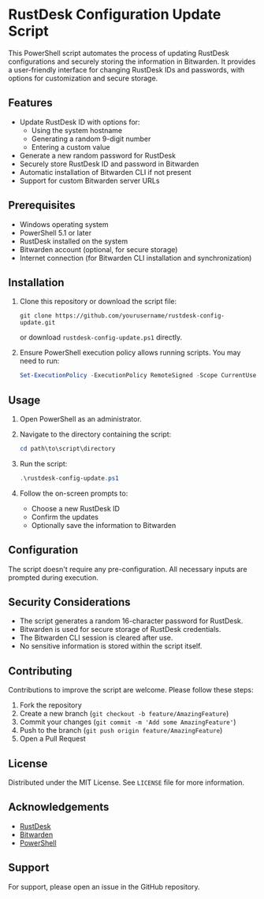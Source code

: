 # RustDesk Configuration Update Script

This PowerShell script automates the process of updating RustDesk configurations and securely storing the information in Bitwarden. It provides a user-friendly interface for changing RustDesk IDs and passwords, with options for customization and secure storage.

## Features

- Update RustDesk ID with options for:
  - Using the system hostname
  - Generating a random 9-digit number
  - Entering a custom value
- Generate a new random password for RustDesk
- Securely store RustDesk ID and password in Bitwarden
- Automatic installation of Bitwarden CLI if not present
- Support for custom Bitwarden server URLs

## Prerequisites

- Windows operating system
- PowerShell 5.1 or later
- RustDesk installed on the system
- Bitwarden account (optional, for secure storage)
- Internet connection (for Bitwarden CLI installation and synchronization)

## Installation

1. Clone this repository or download the script file:
   ```
   git clone https://github.com/yourusername/rustdesk-config-update.git
   ```
   or download `rustdesk-config-update.ps1` directly.

2. Ensure PowerShell execution policy allows running scripts. You may need to run:
   ```powershell
   Set-ExecutionPolicy -ExecutionPolicy RemoteSigned -Scope CurrentUser
   ```

## Usage

1. Open PowerShell as an administrator.

2. Navigate to the directory containing the script:
   ```powershell
   cd path\to\script\directory
   ```

3. Run the script:
   ```powershell
   .\rustdesk-config-update.ps1
   ```

4. Follow the on-screen prompts to:
   - Choose a new RustDesk ID
   - Confirm the updates
   - Optionally save the information to Bitwarden

## Configuration

The script doesn't require any pre-configuration. All necessary inputs are prompted during execution.

## Security Considerations

- The script generates a random 16-character password for RustDesk.
- Bitwarden is used for secure storage of RustDesk credentials.
- The Bitwarden CLI session is cleared after use.
- No sensitive information is stored within the script itself.

## Contributing

Contributions to improve the script are welcome. Please follow these steps:

1. Fork the repository
2. Create a new branch (`git checkout -b feature/AmazingFeature`)
3. Commit your changes (`git commit -m 'Add some AmazingFeature'`)
4. Push to the branch (`git push origin feature/AmazingFeature`)
5. Open a Pull Request

## License

Distributed under the MIT License. See `LICENSE` file for more information.

## Acknowledgements

- [RustDesk](https://rustdesk.com/)
- [Bitwarden](https://bitwarden.com/)
- [PowerShell](https://docs.microsoft.com/en-us/powershell/)

## Support

For support, please open an issue in the GitHub repository.
